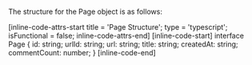 The structure for the Page object is as follows:

[inline-code-attrs-start title = 'Page Structure'; type = 'typescript'; isFunctional = false; inline-code-attrs-end]
[inline-code-start]
interface Page {
    id: string;
    urlId: string;
    url: string;
    title: string;
    createdAt: string;
    commentCount: number;
}
[inline-code-end]
